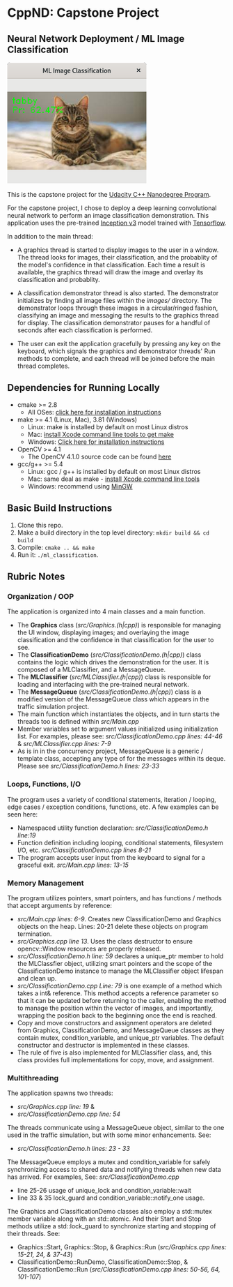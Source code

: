 # CppND: Capstone Project
## Neural Network Deployment / ML Image Classification

<img src="demo/tabby.png"/>

This is the capstone project for the [Udacity C++ Nanodegree Program](https://www.udacity.com/course/c-plus-plus-nanodegree--nd213). 

For the capstone project, I chose to deploy a deep learning convolutional neural network to perform an image classification demonstration.  This application uses the pre-trained [Inception v3](https://en.wikipedia.org/wiki/Inceptionv3) model trained with [Tensorflow](https:://www.tensorflow.org).

In addition to the main thread:

+ A graphics thread is started to display images to the user in a window.  The thread looks for images, their classification, and the probablity of the model's confidence in that classification.  Each time a result is available, the graphics thread will draw the image and overlay its classification and probablity.

+ A classification demonstrator thread is also started.  The demonstrator initializes by finding all image files within the _images/_ directory.  The demonstrator loops through these images in a circular/ringed fashion, classifying an image and messaging the results to the graphics thread for display.  The classification demonstrator pauses for a handful of seconds after each classification is performed.

+ The user can exit the application gracefully by pressing any key on the keyboard, which signals the graphics and demonstrator threads' Run methods to complete, and each thread will be joined before the main thread completes.

## Dependencies for Running Locally
* cmake >= 2.8
  * All OSes: [click here for installation instructions](https://cmake.org/install/)
* make >= 4.1 (Linux, Mac), 3.81 (Windows)
  * Linux: make is installed by default on most Linux distros
  * Mac: [install Xcode command line tools to get make](https://developer.apple.com/xcode/features/)
  * Windows: [Click here for installation instructions](http://gnuwin32.sourceforge.net/packages/make.htm)
* OpenCV >= 4.1
  * The OpenCV 4.1.0 source code can be found [here](https://github.com/opencv/opencv/tree/4.1.0)
* gcc/g++ >= 5.4
  * Linux: gcc / g++ is installed by default on most Linux distros
  * Mac: same deal as make - [install Xcode command line tools](https://developer.apple.com/xcode/features/)
  * Windows: recommend using [MinGW](http://www.mingw.org/)

## Basic Build Instructions

1. Clone this repo.
2. Make a build directory in the top level directory: `mkdir build && cd build`
3. Compile: `cmake .. && make`
4. Run it: `./ml_classification`.


## Rubric Notes

### **Organization / OOP**
The application is organized into 4 main classes and a main function.
+ The **Graphics** class (_src/Graphics.(h|cpp)_) is responsible for managing the UI window, displaying images; and overlaying the image classification and the confidence in that classification for the user to see.
+ The **ClassificationDemo** (_src/ClassificationDemo.(h|cpp)_) class contains the logic which drives the demonstration for the user.  It is composed of a MLClassifier, and a MessageQueue.
+ The **MLClassifier** (_src/MLClassifier.(h|cpp)_) class is responsible for loading and interfacing with the pre-trained neural network.
+ The **MessageQueue** (_src/ClassificationDemo.(h|cpp)_) class is a modified version of the MessageQueue class which appears in the traffic simulation project.
+ The main function which instantiates the objects, and in turn starts the threads too is defined within _src/Main.cpp_
+ Member variables set to argument values initialized using initialization list.  For examples, please see: _src/ClassificationDemo.cpp lines: 44-46_ & _src/MLClassifier.cpp lines: 7-9_
+ As is in in the concurrency project, MessageQueue is a generic / template class, accepting any type of for the messages within its deque.  Please see _src/ClassificationDemo.h lines: 23-33_

### **Loops, Functions, I/O**
The program uses a variety of conditional statements, iteration / looping, edge cases / exception conditions, functions, etc.  A few examples can be seen here:

+ Namespaced utility function declaration: _src/ClassificationDemo.h line:19_
+ Function definition including looping, conditional statements, filesystem I/O, etc.  _src/ClassificationDemo.cpp lines 8-21_
+ The program accepts user input from the keyboard to signal for a graceful exit.  _src/Main.cpp lines: 13-15_

### **Memory Management**
The program utilizes pointers, smart pointers, and has functions / methods that accept arguments by reference:

+  _src/Main.cpp lines: 6-9_.  Creates new ClassificationDemo and Graphics objects on the heap.  Lines: 20-21 delete these objects on program termination.
+ _src/Graphics.cpp line 13_.  Uses the class destructor to ensure opencv::Window resources are properly released.
+ _src/ClassificationDemo.h line: 59_ declares a unique_ptr member to hold the MLClassfier object, utilizing smart pointers and the scope of the ClassificationDemo instance to manage the MLClassifier object lifespan and clean up.
+ _src/ClassificationDemo.cpp Line: 79_ is one example of a method which takes a int& reference.  This method accepts a reference parameter so that it can be updated before returning to the caller, enabling the method to manage the position within the vector of images, and importantly, wrapping the position back to the beginning once the end is reached.
+ Copy and move constructors and assignment operators are deleted from Graphics, ClassificationDemo, and MessageQueue classes as they contain mutex, condition_variable, and unique_ptr variables.  The default constructor and destructor is implemented in these classes.
+ The rule of five is also implemented for MLClassifier class, and, this class provides full implementations for copy, move, and assignment.


### **Multithreading**
The application spawns two threads:

+ _src/Graphics.cpp line: 19_  & 
+ _src/ClassificationDemo.cpp line: 54_

The threads communicate using a MessageQueue object, similar to the one used in the traffic simulation, but with some minor enhancements.  See:

+ _src/ClassificationDemo.h lines: 23 - 33_

The MessageQueue employs a mutex and condition_variable for safely synchronizing access to shared data and notifying threads when new data has arrived.  For examples, See: _src/ClassificationDemo.cpp_

+ line 25-26 usage of unique_lock and condition_variable::wait
+ line 33 & 35 lock_guard and condition_variable::notify_one usage.

The Graphics and ClassificationDemo classes also employ a std::mutex member variable along with an std::atomic<bool>.  And their Start and Stop methods utilize a std::lock_guard to synchronize starting and stopping of their threads.  See:

+ Graphics::Start, Graphics::Stop, & Graphics::Run (_src/Graphics.cpp lines: 15-21, 24,  & 37-43_)
+ ClassificationDemo::RunDemo, ClassificationDemo::Stop, & ClassificationDemo::Run (_src/ClassificationDemo.cpp lines: 50-56, 64, 101-107_)


